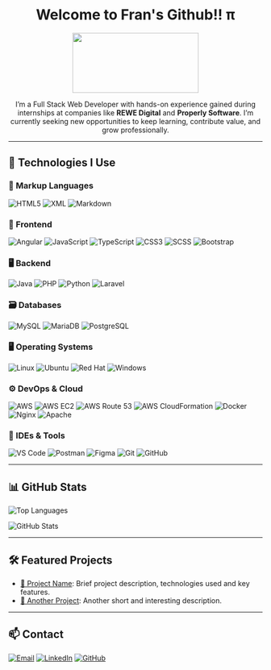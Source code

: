 <h1 align="center"> Welcome to Fran's Github!! &pi; </h1>

<p align="center">
  <a href="https://www.gitanimals.org/en_US?utm_medium=image&utm_source=FranciscoJavierCabelloRueda&utm_content=line">
    <img
      src="https://render.gitanimals.org/lines/FranciscoJavierCabelloRueda"
      width="250"
      height="119"
    />
  </a>
</p>

<p align="center">I’m a Full Stack Web Developer with hands-on experience gained during internships at companies like <b>REWE Digital</b> and <b>Properly Software</b>. I’m currently seeking new opportunities to keep learning, contribute value, and grow professionally.</p>

---

## 🧠 Technologies I Use

### 📂 Markup Languages
![HTML5](https://img.shields.io/badge/HTML5-E34F26?style=for-the-badge&logo=html5&logoColor=white)
![XML](https://img.shields.io/badge/XML-000?style=for-the-badge&logo=xml&logoColor=white)
![Markdown](https://img.shields.io/badge/Markdown-000000?style=for-the-badge&logo=markdown&logoColor=white)

### 🎨 Frontend
![Angular](https://img.shields.io/badge/Angular-DD0031?style=for-the-badge&logo=angular&logoColor=white)
![JavaScript](https://img.shields.io/badge/JavaScript-F7DF1E?style=for-the-badge&logo=javascript&logoColor=black)
![TypeScript](https://img.shields.io/badge/TypeScript-3178C6?style=for-the-badge&logo=typescript&logoColor=white)
![CSS3](https://img.shields.io/badge/CSS3-1572B6?style=for-the-badge&logo=css3&logoColor=white)
![SCSS](https://img.shields.io/badge/SCSS-CC6699?style=for-the-badge&logo=sass&logoColor=white)
![Bootstrap](https://img.shields.io/badge/Bootstrap-7952B3?style=for-the-badge&logo=bootstrap&logoColor=white)

### 🖥️ Backend
![Java](https://img.shields.io/badge/Java-007396?style=for-the-badge&logo=openjdk&logoColor=white)
![PHP](https://img.shields.io/badge/PHP-777BB4?style=for-the-badge&logo=php&logoColor=white)
![Python](https://img.shields.io/badge/Python-3776AB?style=for-the-badge&logo=python&logoColor=white)
![Laravel](https://img.shields.io/badge/Laravel-FF2D20?style=for-the-badge&logo=laravel&logoColor=white)

### 🗃️ Databases
![MySQL](https://img.shields.io/badge/MySQL-4479A1?style=for-the-badge&logo=mysql&logoColor=white)
![MariaDB](https://img.shields.io/badge/MariaDB-003545?style=for-the-badge&logo=mariadb&logoColor=white)
![PostgreSQL](https://img.shields.io/badge/PostgreSQL-4169E1?style=for-the-badge&logo=postgresql&logoColor=white)

### 🖥️ Operating Systems
![Linux](https://img.shields.io/badge/Linux-FCC624?style=for-the-badge&logo=linux&logoColor=black)
![Ubuntu](https://img.shields.io/badge/Ubuntu-E95420?style=for-the-badge&logo=ubuntu&logoColor=white)
![Red Hat](https://img.shields.io/badge/Red%20Hat-EE0000?style=for-the-badge&logo=redhat&logoColor=white)
![Windows](https://img.shields.io/badge/Windows-0078D6?style=for-the-badge&logo=windows&logoColor=white)

### ⚙️ DevOps & Cloud
![AWS](https://img.shields.io/badge/AWS-232F3E?style=for-the-badge&logo=amazonaws&logoColor=white)
![AWS EC2](https://img.shields.io/badge/AWS%20EC2-FF9900?style=for-the-badge&logo=amazon-ec2&logoColor=white)
![AWS Route 53](https://img.shields.io/badge/AWS%20Route%2053-232F3E?style=for-the-badge&logo=amazon-route-53&logoColor=white)
![AWS CloudFormation](https://img.shields.io/badge/AWS%20CloudFormation-5C9E31?style=for-the-badge&logo=aws-cloudformation&logoColor=white)
![Docker](https://img.shields.io/badge/Docker-2496ED?style=for-the-badge&logo=docker&logoColor=white)
![Nginx](https://img.shields.io/badge/Nginx-009639?style=for-the-badge&logo=nginx&logoColor=white)
![Apache](https://img.shields.io/badge/Apache-D22128?style=for-the-badge&logo=apache&logoColor=white)

### 🧰 IDEs & Tools
![VS Code](https://img.shields.io/badge/VS%20Code-007ACC?style=for-the-badge&logo=visual-studio-code&logoColor=white)
![Postman](https://img.shields.io/badge/Postman-FF6C37?style=for-the-badge&logo=postman&logoColor=white)
![Figma](https://img.shields.io/badge/Figma-F24E1E?style=for-the-badge&logo=figma&logoColor=white)
![Git](https://img.shields.io/badge/Git-F05032?style=for-the-badge&logo=git&logoColor=white)
![GitHub](https://img.shields.io/badge/GitHub-181717?style=for-the-badge&logo=github&logoColor=white)

---

## 📊 GitHub Stats

![Top Languages](https://github-readme-stats.vercel.app/api/top-langs/?username=FranciscoJavierCabelloRueda&layout=compact&hide_border=true&langs_count=8&theme=dark)

![GitHub Stats](https://github-readme-stats.vercel.app/api?username=FranciscoJavierCabelloRueda&show_icons=true&hide_border=true&count_private=true&include_all_commits=true&theme=dark)

---

## 🛠️ Featured Projects

- [🔗 Project Name](https://github.com/FranciscoJavierCabelloRueda/nombre-del-repo): Brief project description, technologies used and key features.
- [🔗 Another Project](https://github.com/FranciscoJavierCabelloRueda/otro-repo): Another short and interesting description.

---

## 📫 Contact

[![Email](https://img.shields.io/badge/Email-D14836?style=for-the-badge&logo=gmail&logoColor=white)](mailto:franciscojaviercabellorueda@gmail.com)
[![LinkedIn](https://img.shields.io/badge/LinkedIn-0077B5?style=for-the-badge&logo=linkedin&logoColor=white)](https://www.linkedin.com/in/franciscojaviercabellorueda)
[![GitHub](https://img.shields.io/badge/GitHub-181717?style=for-the-badge&logo=github&logoColor=white)](https://github.com/FranciscoJavierCabelloRueda)

